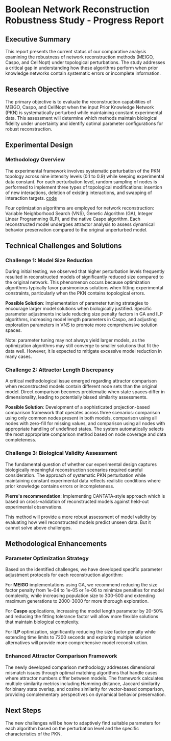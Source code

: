 # Boolean Network Reconstruction Robustness Study - Progress Report

## Executive Summary

This report presents the current status of our comparative analysis examining the robustness of network reconstruction methods (MEIGO, Caspo, and CellNopt) under topological perturbations. The study addresses a critical gap in understanding how these algorithms perform when prior knowledge networks contain systematic errors or incomplete information.

## Research Objective

The primary objective is to evaluate the reconstruction capabilities of MEIGO, Caspo, and CellNopt when the input Prior Knowledge Network (PKN) is systematically perturbed while maintaining constant experimental data. This assessment will determine which methods maintain biological fidelity under uncertainty and identify optimal parameter configurations for robust reconstruction.

## Experimental Design

### Methodology Overview

The experimental framework involves systematic perturbation of the PKN topology across nine intensity levels (0.1 to 0.9) while keeping experimental data constant. For each perturbation level, random sampling of nodes is performed to implement three types of topological modifications: insertion of new interactions, deletion of existing interactions, and swapping of interaction targets. [code](../02.Pertub_model.R)

Four optimization algorithms are employed for network reconstruction: Variable Neighborhood Search (VNS), Genetic Algorithm (GA), Integer Linear Programming (ILP), and the native Caspo algorithm. Each reconstructed model undergoes attractor analysis to assess dynamical behavior preservation compared to the original unperturbed model.

## Technical Challenges and Solutions

### Challenge 1: Model Size Reduction

During initial testing, we observed that higher perturbation levels frequently resulted in reconstructed models of significantly reduced size compared to the original network. This phenomenon occurs because optimization algorithms typically favor parsimonious solutions when fitting experimental constraints, particularly when the PKN contains topological errors.

**Possible Solution**: Implementation of parameter tuning strategies to encourage larger model solutions when biologically justified. Specific parameter adjustments include reducing size penalty factors in GA and ILP algorithms, increasing model length parameters in Caspo, and adjusting exploration parameters in VNS to promote more comprehensive solution spaces.

Note: parameter tuning may not always yield larger models, as the optimization algorithms may still converge to smaller solutions that fit the data well. However, it is expected to mitigate excessive model reduction in many cases.

### Challenge 2: Attractor Length Discrepancy

A critical methodological issue emerged regarding attractor comparison when reconstructed models contain different node sets than the original model. Direct comparison becomes problematic when state spaces differ in dimensionality, leading to potentially biased similarity assessments.

**Possible Solution**: Development of a sophisticated projection-based comparison framework that operates across three scenarios: comparison using only common nodes present in both models, comparison using all nodes with zero-fill for missing values, and comparison using all nodes with appropriate handling of undefined states. The system automatically selects the most appropriate comparison method based on node coverage and data completeness.

### Challenge 3: Biological Validity Assessment

The fundamental question of whether our experimental design captures biologically meaningful reconstruction scenarios required careful consideration. The approach of systematic PKN perturbation while maintaining constant experimental data reflects realistic conditions where prior knowledge contains errors or incompleteness.

**Pierre's recommendation**: Implementing CANTATA-style approach which is based on cross-validation of reconstructed models against held-out experimental observations.  

This method will provide a more robust assessment of model validity by evaluating how well reconstructed models predict unseen data. But it cannot solve above challenges.

## Methodological Enhancements

### Parameter Optimization Strategy

Based on the identified challenges, we have developed specific parameter adjustment protocols for each reconstruction algorithm:

For **MEIGO** implementations using GA, we recommend reducing the size factor penalty from 1e-04 to 1e-05 or 1e-06 to minimize penalties for model complexity, while increasing population size to 300-500 and extending maximum generations to 2000-3000 for more thorough exploration.

For **Caspo** applications, increasing the model length parameter by 20-50% and reducing the fitting tolerance factor will allow more flexible solutions that maintain biological complexity.

For **ILP** optimization, significantly reducing the size factor penalty while extending time limits to 7200 seconds and exploring multiple solution alternatives will provide more comprehensive model reconstruction.

### Enhanced Attractor Comparison Framework

The newly developed comparison methodology addresses dimensional mismatch issues through optimal matching algorithms that handle cases where attractor numbers differ between models. The framework calculates multiple similarity metrics including Hamming distance, Jaccard similarity for binary state overlap, and cosine similarity for vector-based comparison, providing complementary perspectives on dynamical behavior preservation.

## Next Steps
The new challenges will be how to adaptively find suitable parameters for each algorithm based on the perturbation level and the specific characteristics of the PKN.

